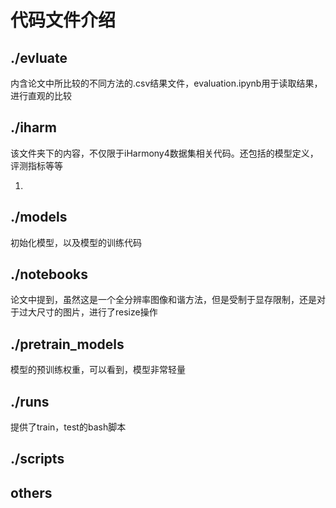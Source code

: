 # 代码文件介绍

## ./evluate

内含论文中所比较的不同方法的.csv结果文件，evaluation.ipynb用于读取结果，进行直观的比较  

## ./iharm

该文件夹下的内容，不仅限于iHarmony4数据集相关代码。还包括的模型定义，评测指标等等  

1. 

## ./models

初始化模型，以及模型的训练代码

## ./notebooks

论文中提到，虽然这是一个全分辨率图像和谐方法，但是受制于显存限制，还是对于过大尺寸的图片，进行了resize操作

## ./pretrain_models

模型的预训练权重，可以看到，模型非常轻量

## ./runs

提供了train，test的bash脚本

## ./scripts



## others


